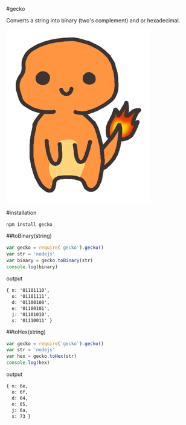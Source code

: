 #gecko

Converts a string into binary (two's complement) and or hexadecimal.

![](./charmander.png?raw=true)

#installation

    npm install gecko

##toBinary(string)

```javascript
var gecko = require('gecko').gecko()
var str = 'nodejs'
var binary = gecko.toBinary(str)
console.log(binary)
```

output

    { n: '01101110',
      o: '01101111',
      d: '01100100',
      e: '01100101',
      j: '01101010',
      s: '01110011' }

##toHex(string)

```javascript
var gecko = require('gecko').gecko()
var str = 'nodejs'
var hex = gecko.toHex(str)
console.log(hex)
```

output

    { n: 6e,
      o: 6f,
      d: 64,
      e: 65,
      j: 6a,
      s: 73 }


